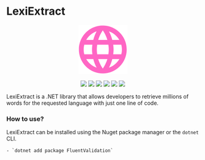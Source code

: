# LexiExtract
<p align="center">
  <img src="https://github.com/eymenefealtun/LexiExtract/blob/master/RepoResources/LexiExtractMainIcon.png?raw=true" alt="Sublime's custom image"/>
</p>

<p align="center">
         <a href="#backers" alt="Backers on Open Collective">
        <img src="https://img.shields.io/github/commit-activity/t/eymenefealtun/LexiExtract?style=plastic" /></a>
          <a href="#backers" alt="Backers on Open Collective">
        <img src="https://img.shields.io/github/downloads/eymenefealtun/LexiExtract/total?style=plastic" /></a>
        <a href="#backers" alt="Backers on Open Collective">
        <img src="https://img.shields.io/github/languages/code-size/eymenefealtun/LexiExtract?style=plastic" /></a>
                <a href="#backers" alt="Backers on Open Collective">
        <img src="https://img.shields.io/github/stars/eymenefealtun/LexiExtract?style=plastic" /></a>
                <a href="#backers" alt="Backers on Open Collective">
        <img src="https://img.shields.io/github/watchers/eymenefealtun/LexiExtract?style=plastic" /></a>
                <a href="#backers" alt="Backers on Open Collective">
        <img src="https://img.shields.io/github/forks/eymenefealtun/LexiExtract?style=plastic" /></a>
</p>

LexiExtract is a .NET library that allows developers to retrieve millions of words for the requested language with just one line of code.


### How to use?

LexiExtract can be installed using the Nuget package manager or the `dotnet` CLI.

```
- `dotnet add package FluentValidation`
```


